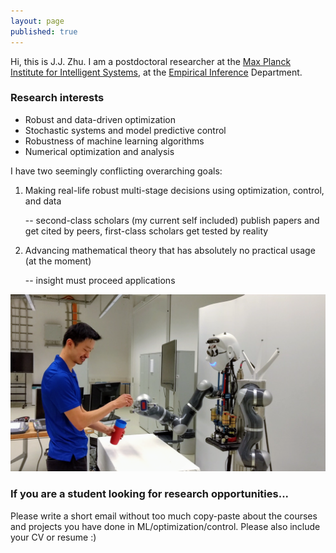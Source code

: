 ```yaml
---
layout: page
published: true
---
```

Hi, this is J.J. Zhu. I am a postdoctoral researcher at the [Max Planck Institute for Intelligent Systems](http://is.tue.mpg.de/), at the [Empirical Inference](https://ei.is.tuebingen.mpg.de/) Department.

### Research interests
+ Robust and data-driven optimization
+ Stochastic systems and model predictive control
+ Robustness of machine learning algorithms
+ Numerical optimization and analysis

I have two seemingly conflicting overarching goals:

1. Making real-life robust multi-stage decisions using optimization, control, and data

   -- second-class scholars (my current self included) publish papers and get cited by peers, first-class scholars get tested by reality 

2. Advancing mathematical theory that has absolutely no practical usage (at the moment)

   -- insight must proceed applications

![learning and control](/images/atom.png)

### If you are a student looking for research opportunities...

Please write a short email without too much copy-paste about the courses and projects you have done in ML/optimization/control. Please also include your CV or resume :)

